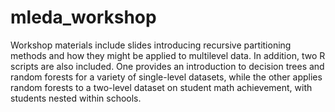 # mleda_workshop

Workshop materials include slides introducing recursive partitioning methods and how they might be applied to multilevel data. In addition, two R scripts are also included. One provides an introduction to decision trees and random forests for a variety of single-level datasets, while the other applies random forests to a two-level dataset on student math achievement, with students nested within schools.